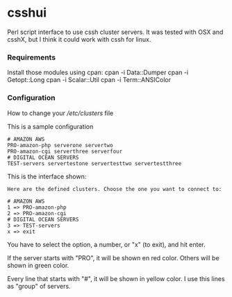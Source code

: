 # csshui

  
Perl script interface to use cssh cluster servers. It was tested with OSX and csshX, but I think it could work with cssh for linux.  

### Requirements

Install those modules using cpan:
cpan -i Data::Dumper
cpan -i Getopt::Long
cpan -i Scalar::Util
cpan -i Term::ANSIColor

### Configuration
How to change your */etc/clusters* file  
  
This is a sample configuration  
  

    # AMAZON AWS  
    PRO-amazon-php serverone servertwo  
    PRO-amazon-cgi serverthree serverfour  
    # DIGITAL OCEAN SERVERS  
    TEST-servers servertestone servertesttwo servertestthree  

  
This is the interface shown:  
  
    Here are the defined clusters. Choose the one you want to connect to:  
    
    # AMAZON AWS  
    1 => PRO-amazon-php  
    2 => PRO-amazon-cgi  
    # DIGITAL OCEAN SERVERS  
    3 => TEST-servers  
    x => exit  

  
You have to select the option, a number, or "x" (to exit), and hit enter.  
  
If the server starts with "PRO", it will be shown en red color. Others will be shown in green color.  
  
Every line that starts with "#", it will be shown in yellow color. I use this lines as "group" of servers.

